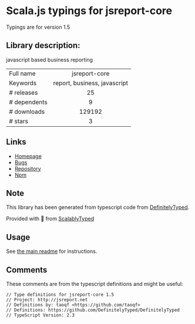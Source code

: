 
# Scala.js typings for jsreport-core

Typings are for version 1.5

## Library description:
javascript based business reporting

|                    |                 |
| ------------------ | :-------------: |
| Full name          | jsreport-core |
| Keywords           | report, business, javascript |
| # releases         | 25 |
| # dependents       | 9 |
| # downloads        | 129192 |
| # stars            | 3 |

## Links
- [Homepage](http://jsreport.net)
- [Bugs](https://github.com/jsreport/jsreport-core/issues)
- [Repository](https://github.com/jsreport/jsreport-core)
- [Npm](https://www.npmjs.com/package/jsreport-core)
    


## Note
This library has been generated from typescript code from [DefinitelyTyped](https://definitelytyped.org).

Provided with :purple_heart: from [ScalablyTyped](https://github.com/oyvindberg/ScalablyTyped)

## Usage
See [the main readme](../../readme.md) for instructions.

## Comments

These comments are from the typescript definitions and might be useful:
```
// Type definitions for jsreport-core 1.5
// Project: http://jsreport.net
// Definitions by: taoqf <https://github.com/taoqf>
// Definitions: https://github.com/DefinitelyTyped/DefinitelyTyped
// TypeScript Version: 2.3

```

